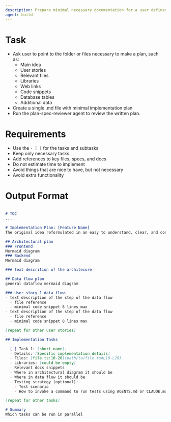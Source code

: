 ```yaml
---
description: Prepare minimal necessary documentation for a user defined feature
agent: build
---
```


# Task
- Ask user to point to the folder or files necessary to make a plan, such as:
  - Main idea
  - User stories
  - Relevant files
  - Libraries
  - Web links
  - Code snippets
  - Database tables
  - Additional data
- Create a single .md file with minimal implementation plan
- Run the plan-spec-reviewer agent to review the written plan.

# Requirements
   - Use the `- [ ]` for the tasks and subtasks
   - Keep only necessary tasks
   - Add references to key files, specs, and docs
   - Do not estimate time to implement
   - Avoid things that are nice to have, but not necessary
   - Avoid extra functionality

# Output Format
```markdown

# TOC
...

# Implementation Plan: [Feature Name]
The original idea reformulated in an easy to understand, clear, and consise way.

## Architectural plan
### Frontend
Mermaid diagram
### Backend
Mermaid diagram

### text descrition of the architecure

## Data flow plan
general dataflow mermaid diagram

### User story 1 data flow.
- text description of the step of the data flow
  - file reference
  - minimal code snippet 8 lines max
- text description of the step of the data flow
  - file reference
  - minimal code snippet 8 lines max

[repeat for other user stories]

## Implementation Tasks

- [ ] Task 1: [short name].
  - Details: [Specific implementation details]
  - Files: [file.ts:10-20](path/to/file.ts#L10-L20)
  - Libraries: [could be empty]
  - Relevant docs snippets
  - Where in architectural diagram it should be
  - Where in data flow it should be
  - Testing strategy (optional):
    - Test scenario
    - How to invoke a command to run tests using AGENTS.md or CLAUDE.md

[repeat for other tasks]

# Summary
Which tasks can be run in parallel

```
